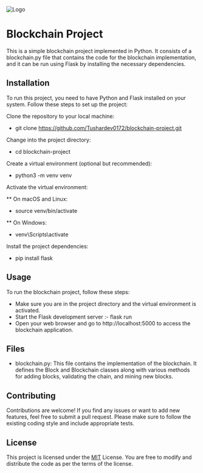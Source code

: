 
![Logo](https://github.com/Tushardev0172/Python-Blockchain/assets/120170474/61e1a3cc-b23f-469f-bf0b-71900170d1b1)



# Blockchain Project

This is a simple blockchain project implemented in Python. It consists of a blockchain.py file that contains the code for the blockchain implementation, and it can be run using Flask by installing the necessary dependencies.


## Installation
To run this project, you need to have Python and Flask installed on your system. Follow these steps to set up the project:

Clone the repository to your local machine:
- git clone https://github.com/Tushardev0172/blockchain-project.git

Change into the project directory:
- cd blockchain-project

Create a virtual environment (optional but recommended):
- python3 -m venv venv

Activate the virtual environment:

** On macOS and Linux:
- source venv/bin/activate

** On Windows:
- venv\Scripts\activate

Install the project dependencies:
- pip install flask

## Usage
To run the blockchain project, follow these steps:
- Make sure you are in the project directory and the virtual environment is activated.
- Start the Flask development server :-   flask run
- Open your web browser and go to http://localhost:5000 to access the blockchain application.

## Files
- blockchain.py: This file contains the implementation of the blockchain. It defines the Block and Blockchain classes along with various methods for adding blocks, validating the chain, and mining new blocks.
## Contributing
Contributions are welcome! If you find any issues or want to add new features, feel free to submit a pull request. Please make sure to follow the existing coding style and include appropriate tests.
## License
This project is licensed under the [MIT](https://choosealicense.com/licenses/mit/) License. You are free to modify and distribute the code as per the terms of the license.


